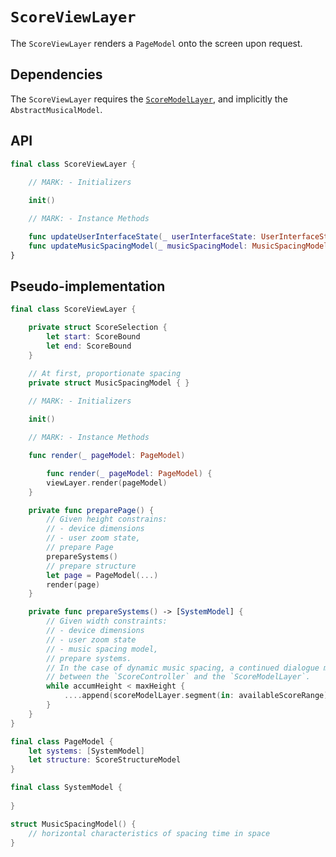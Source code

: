 # `ScoreViewLayer`

The `ScoreViewLayer` renders a `PageModel` onto the screen upon request.

## Dependencies

The `ScoreViewLayer` requires the [`ScoreModelLayer`](ScoreModelLayer.md), and implicitly the `AbstractMusicalModel`.

## API

```Swift
final class ScoreViewLayer {
	
	// MARK: - Initializers

	init()

	// MARK: - Instance Methods

	func updateUserInterfaceState(_ userInterfaceState: UserInterfaceState)
	func updateMusicSpacingModel(_ musicSpacingModel: MusicSpacingModel)
}
```

## Pseudo-implementation

```Swift
final class ScoreViewLayer {

	private struct ScoreSelection {
		let start: ScoreBound
		let end: ScoreBound
	}

	// At first, proportionate spacing
	private struct MusicSpacingModel { }
	
	// MARK: - Initializers

	init()

	// MARK: - Instance Methods

	func render(_ pageModel: PageModel)	

		func render(_ pageModel: PageModel) {
		viewLayer.render(pageModel)
	}

	private func preparePage() {
		// Given height constrains:
		// - device dimensions
		// - user zoom state,
		// prepare Page
		prepareSystems()
		// prepare structure
		let page = PageModel(...)
		render(page)
	}

	private func prepareSystems() -> [SystemModel] {
		// Given width constraints:
		// - device dimensions
		// - user zoom state
		// - music spacing model,
		// prepare systems.
		// In the case of dynamic music spacing, a continued dialogue must occur 
		// between the `ScoreController` and the `ScoreModelLayer`.
		while accumHeight < maxHeight {
			....append(scoreModelLayer.segment(in: availableScoreRange))
		}
	}
}

final class PageModel {
    let systems: [SystemModel]
    let structure: ScoreStructureModel
}

final class SystemModel {
	
}

struct MusicSpacingModel() {
	// horizontal characteristics of spacing time in space
}
```
